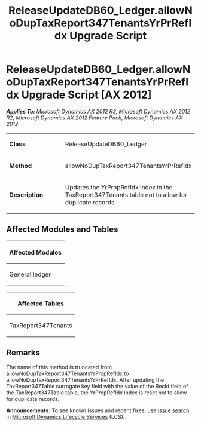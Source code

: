 ﻿---
title: ReleaseUpdateDB60_Ledger.allowNoDupTaxReport347TenantsYrPrRefIdx Upgrade Script
TOCTitle: ReleaseUpdateDB60_Ledger.allowNoDupTaxReport347TenantsYrPrRefIdx Upgrade Script
ms:assetid: 697260cd-2cc5-3de9-1e30-0b68ebe6d5fb
ms:mtpsurl: https://msdn.microsoft.com/en-us/library/JJ685631(v=AX.60)
ms:contentKeyID: 49708833
ms.date: 05/18/2015
mtps_version: v=AX.60
---

# ReleaseUpdateDB60\_Ledger.allowNoDupTaxReport347TenantsYrPrRefIdx Upgrade Script [AX 2012]


_**Applies To:** Microsoft Dynamics AX 2012 R3, Microsoft Dynamics AX 2012 R2, Microsoft Dynamics AX 2012 Feature Pack, Microsoft Dynamics AX 2012_

<table>
<colgroup>
<col style="width: 50%" />
<col style="width: 50%" />
</colgroup>
<tbody>
<tr class="odd">
<td><p><strong>Class</strong></p></td>
<td><p>ReleaseUpdateDB60_Ledger</p></td>
</tr>
<tr class="even">
<td><p><strong>Method</strong></p></td>
<td><p>allowNoDupTaxReport347TenantsYrPrRefIdx</p></td>
</tr>
<tr class="odd">
<td><p><strong>Description</strong></p></td>
<td><p>Updates the YrPropRefIdx index in the TaxReport347Tenants table not to allow for duplicate records.</p></td>
</tr>
</tbody>
</table>


## Affected Modules and Tables

<table>
<colgroup>
<col style="width: 100%" />
</colgroup>
<thead>
<tr class="header">
<th><p>Affected Modules</p></th>
</tr>
</thead>
<tbody>
<tr class="odd">
<td><p>General ledger</p></td>
</tr>
</tbody>
</table>


<table>
<colgroup>
<col style="width: 100%" />
</colgroup>
<thead>
<tr class="header">
<th><p>Affected Tables</p></th>
</tr>
</thead>
<tbody>
<tr class="odd">
<td><p>TaxReport347Tenants</p></td>
</tr>
</tbody>
</table>


## Remarks

The name of this method is truncated from allowNoDupTaxReport347TenantsYrPropRefIdx to allowNoDupTaxReport347TenantsYrPrRefIdx. After updating the TaxReport347Table surrogate key field with the value of the RecId field of the TaxReport347Table table, the YrPropRefIdx index is reset not to allow for duplicate records.

  
**Announcements:** To see known issues and recent fixes, use [Issue search](http://go.microsoft.com/fwlink/?linkid=389258) in [Microsoft Dynamics Lifecycle Services](http://go.microsoft.com/fwlink/?linkid=306505) (LCS).

